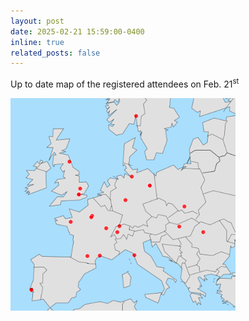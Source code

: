 ```yaml
---
layout: post
date: 2025-02-21 15:59:00-0400
inline: true
related_posts: false
---
```


Up to date map of the registered attendees on Feb. 21<sup>st</sup>


![alt text](../assets/img/JEDImeeting2025/participants_map.png)